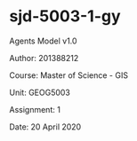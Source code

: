 # sjd-5003-1-gy
Agents Model v1.0

Author: 201388212

Course: Master of Science - GIS

Unit: GEOG5003

Assignment: 1

Date: 20 April 2020

